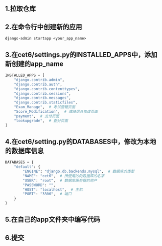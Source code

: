 ## 1.拉取仓库
## 2.在命令行中创建新的应用
```
django-admin startapp <your_app_name>
```
## 3.在cet6/settings.py的INSTALLED_APPS中，添加新创建的app_name
```python
INSTALLED_APPS = [
    "django.contrib.admin",
    "django.contrib.auth",
    "django.contrib.contenttypes",
    "django.contrib.sessions",
    "django.contrib.messages",
    "django.contrib.staticfiles",
    "Exam_Manage",  # 考试管理页面
    "Score_Modification",  # 成绩信息修改页面
    "payment",  # 支付页面
    "lookupgrade",  # 查分页面
]
```
## 4.在cet6/setting.py的DATABASES中，修改为本地的数据库信息
```python
DATABASES = {
    "default": {
        "ENGINE": "django.db.backends.mysql",  # 数据库的类型
        "NAME": "cet6",  # 所使用的的数据库的名字
        "USER": "root",  # 数据库服务器的用户
        "PASSWORD": "",
        "HOST": "localhost",  # 主机
        "PORT": "3306",  # 端口
    }
}
```
## 5.在自己的app文件夹中编写代码
## 6.提交